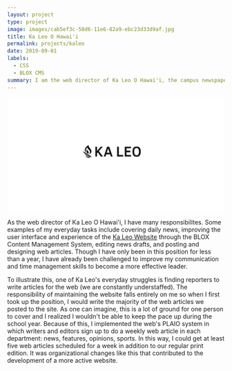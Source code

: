 ```yaml
---
layout: project
type: project
image: images/cab5ef3c-58d6-11e6-82a9-ebc23d33d9af.jpg
title: Ka Leo O Hawai'i
permalink: projects/kaleo
date: 2019-09-01
labels:
  - CSS
  - BLOX CMS
summary: I am the web director of Ka Leo O Hawai'i, the campus newspaper.
---
```


<img class="ui medium right floated rounded image" src="/images/cab5ef3c-58d6-11e6-82a9-ebc23d33d9af.jpg">

As the web director of Ka Leo O Hawai'i, I have many responsibilites. Some examples of my everyday tasks include covering daily news, improving the user interface and experience of the <a href="https://manoanow.org/kaleo/">Ka Leo Website</a> through the BLOX Content Management System, editing news drafts, and posting and designing web articles. Though I have only been in this position for less than a year, I have already been challenged to improve my communication and time management skills to become a more effective leader. 

To illustrate this, one of Ka Leo's everyday struggles is finding reporters to write articles for the web (we are constantly understaffed). The responsibility of maintaining the website falls entirely on me so when I first took up the position, I would write the majority of the web articles we posted to the site. As one can imagine, this is a lot of ground for one person to cover and I realized I wouldn't be able to keep the pace up during the school year. Because of this, I implemented the web's PLAIO system in which writers and editors sign up to do a weekly web article in each department: news, features, opinions, sports. In this way, I could get at least five web articles scheduled for a week in addition to our regular print edition. It was organizational changes like this that contributed to the development of a more active website.

